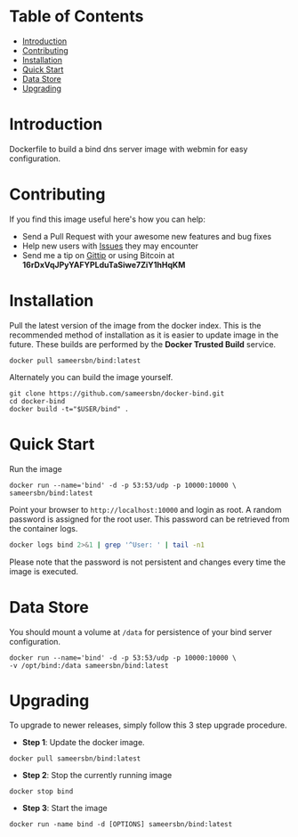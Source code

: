 # Table of Contents
- [Introduction](#introduction)
- [Contributing](#contributing)
- [Installation](#installation)
- [Quick Start](#quick-start)
- [Data Store](#data-store)
- [Upgrading](#upgrading)

# Introduction
Dockerfile to build a bind dns server image with webmin for easy configuration.

# Contributing

If you find this image useful here's how you can help:

- Send a Pull Request with your awesome new features and bug fixes
- Help new users with [Issues](https://github.com/sameersbn/docker-bind/issues) they may encounter
- Send me a tip on [Gittip](https://gittip.com/sameersbn/) or using Bitcoin at **16rDxVqJPyYAFYPLduTaSiwe7ZiY1hHqKM**

# Installation
Pull the latest version of the image from the docker index. This is the recommended method of installation as it is easier to update image in the future. These builds are performed by the **Docker Trusted Build** service.

```
docker pull sameersbn/bind:latest
```

Alternately you can build the image yourself.

```
git clone https://github.com/sameersbn/docker-bind.git
cd docker-bind
docker build -t="$USER/bind" .
```

# Quick Start
Run the image

```
docker run --name='bind' -d -p 53:53/udp -p 10000:10000 \
sameersbn/bind:latest
```

Point your browser to `http://localhost:10000` and login as root. A random password is assigned for the root user. This password can be retrieved from the container logs.

```bash
docker logs bind 2>&1 | grep '^User: ' | tail -n1
```

Please note that the password is not persistent and changes every time the image is executed.

# Data Store
You should mount a volume at `/data` for persistence of your bind server configuration.

```
docker run --name='bind' -d -p 53:53/udp -p 10000:10000 \
-v /opt/bind:/data sameersbn/bind:latest
```

# Upgrading

To upgrade to newer releases, simply follow this 3 step upgrade procedure.

- **Step 1**: Update the docker image.

```
docker pull sameersbn/bind:latest
```

- **Step 2**: Stop the currently running image

```
docker stop bind
```

- **Step 3**: Start the image

```
docker run -name bind -d [OPTIONS] sameersbn/bind:latest
```
